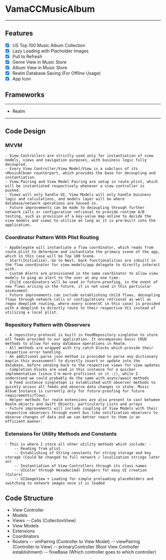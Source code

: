 # VamaCCMusicAlbum

---

## Features

- [x] US Top 100 Music Album Collection
- [x] Lazy Loading with Placholder Images
- [x] Pull to Refresh
- [x] Genre View in Music Store
- [x] Album View in Music Store
- [x] Realm Database Saving (For Offline Usage)
- [x] App Icon

## Frameworks

---
- Realm
--- 

## Code Design

### MVVM 

    - View Controllers are strictly used only for instantiation of view models, views and navigation purposes, with business logic fully decoupled.
    - Every View Controller/View Model/View is a subclass of its <MusicAlbum> counterpart, which provides the base for decoupling and instantiation.
    - View Pairing and View Model Pairing are setup in route.plist, which will be instantiated respectively whenever a view controller is pushed.
    - Views will only handle UI, View Models will only handle business logic and calculations, and models layer will be where database/network operations are housed in.
    - Future improvements can be made to decoupling through further network calls or configuration retrieval to provide runtime A/B testing, such as provision of a key-value map online to decide the view models and views to utilize as long as it is pre-built into the application. 
    
### Coordinator Pattern With Plist Routing

    - AppDelegate will instantiate a flow coordinator, which reads from route.plist to determine and instantiate the primary scene of the app, which in this case will be Top 100 Scene.
    - Start(Initialize), Go to Next, back functionalities are inbuilt in the flow coordinator for view models/app delegate to directly interact with.
    - Custom Alerts are provisioned in the same coordinator to allow view models to ping an alert to the user at any one time.
    - Child coordinators will be used in future-proofing, in the event of new flows arising in the future, it is not used in this particular assessment.
    - Future improvements can include establishing child flows, decoupling flows through network calls or configurations retrieval as well as regex deeplink routing, where every scene(VC in this case) is provided with a deeplink to directly route to their respective VCs instead of utilizing a local plist. 
     
### Repository Pattern with Observers

    - A repository protocol is built in FeedRepository singleton to store all feeds provided to our application. It encompasses basic CRUD methods to allow for easy database operations in Realm.
    - All methods are wrapped with try catch blocks which provide their respective error handling.
    - An additional parse json method is provided to parse any dictionary map(in this assessment) to directly insert or update into the database, before sending back to the respective views for view updates
    - Completion blocks are used in this instance for a quicker implementation (since I'm more proficient in it :/), while I understand we could probably do the same with async/await methods
    - A Feed instance singletopn is established with observer methods to quickly access all feeds and observe data changes in state. Music Album Instance is currently only for future-proofing for future requirements/flows.
    - Helper methods for realm extensions are also present to cast between Realm objects and Swift Objects, particularly Lists and arrays
    - Future improvements will include coupling of View Models with their respective observers through event bus like notification observers to observe changes of data and we can better react to them in an efficient manner. 
     
### Extensions for Utility Methods and Constants

    - This is where I store all other utility methods which include: -
        -- Reading from plist
        -- Establishing of String constants for string storage and key storage (Could be changed to full network / localization strings later on)
        -- Instantiation of View Controllers through its class names
        -- UIColor through Hexadecimal Integers for easy UI creation (Colors)
        -- UIImageView + Loading for simple preloading placeholders and switching to network images once it is loaded

## Code Structure

- View Controller
- Models
- Views
 -- Cells (CollectionView)
- View Models
- Extensions
- Coordinators
- Routers
  -- vmPairing (Controller to View Model)
  -- viewPairing (Controller to View)
  -- primaryController (Root View Controller establishment)
  -- flowBase (Which controller goes to which controller)

 


